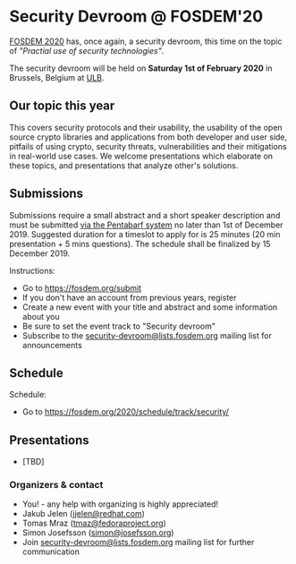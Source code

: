 # Security Devroom @ FOSDEM'20

[FOSDEM 2020](https://fosdem.org/2020/) has, once again, a security devroom, this time on the topic of _"Practial use of security technologies"_. 

The security devroom will be held on **Saturday 1st of February 2020** in Brussels, Belgium at [ULB](http://www.ulb.ac.be/).

## Our topic this year


This covers security protocols and their usability, the usability of the open
source crypto libraries and applications from both developer and user side,
pitfails of using crypto, security threats, vulnerabilities and their mitigations
in real-world use cases.
We welcome presentations which elaborate on these topics, and presentations
that analyze other's solutions.

## Submissions

Submissions require a small abstract and a short speaker description
and must be submitted [via the Pentabarf system](https://penta.fosdem.org/submission/FOSDEM20)
no later than 1st of December 2019. Suggested duration for a timeslot to apply for is 25
minutes (20 min presentation + 5 mins questions). The schedule shall
be finalized by 15 December 2019.

Instructions:

  * Go to https://fosdem.org/submit
  * If you don't have an account from previous years, register
  * Create a new event with your title and abstract and some information about you
  * Be sure to set the event track to "Security devroom"
  * Subscribe to the [security-devroom@lists.fosdem.org](https://lists.fosdem.org/listinfo/security-devroom) mailing list for announcements

## Schedule

Schedule:

  - Go to https://fosdem.org/2020/schedule/track/security/

## Presentations

* [TBD]

### Organizers & contact

  * You! - any help with organizing is highly appreciated!
  * Jakub Jelen (jjelen@redhat.com)
  * Tomas Mraz (tmaz@fedoraproject.org)
  * Simon Josefsson (simon@josefsson.org)
  * Join [security-devroom@lists.fosdem.org](https://lists.fosdem.org/listinfo/security-devroom) mailing list for further communication

